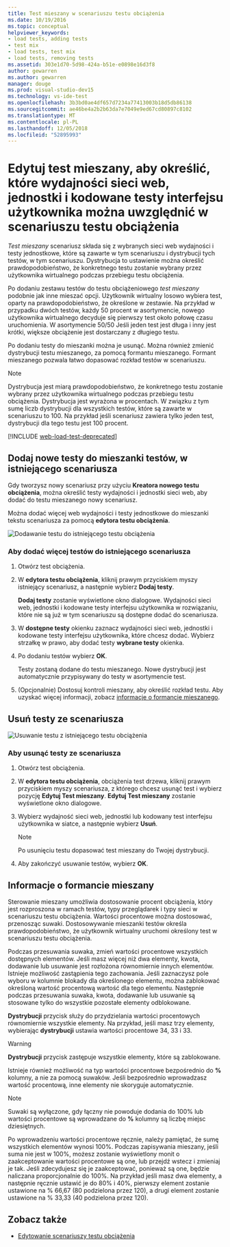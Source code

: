 ```yaml
---
title: Test mieszany w scenariuszu testu obciążenia
ms.date: 10/19/2016
ms.topic: conceptual
helpviewer_keywords:
- load tests, adding tests
- test mix
- load tests, test mix
- load tests, removing tests
ms.assetid: 303e1d70-5d98-424a-b51e-e0898e16d3f8
author: gewarren
ms.author: gewarren
manager: douge
ms.prod: visual-studio-dev15
ms.technology: vs-ide-test
ms.openlocfilehash: 3b3bd0ae4df657d7234a77413003b18d5db86138
ms.sourcegitcommit: ae46be4a2b2b63da7e7049e9ed67cd80897c8102
ms.translationtype: MT
ms.contentlocale: pl-PL
ms.lasthandoff: 12/05/2018
ms.locfileid: "52895993"
---
```

# <a name="edit-the-test-mix-to-specify-which-web-performance-unit-and-coded-ui-tests-to-include-in-a-load-test-scenario"></a>Edytuj test mieszany, aby określić, które wydajności sieci web, jednostki i kodowane testy interfejsu użytkownika można uwzględnić w scenariuszu testu obciążenia

*Test mieszany* scenariusz składa się z wybranych sieci web wydajności i testy jednostkowe, które są zawarte w tym scenariuszu i dystrybucji tych testów, w tym scenariuszu. Dystrybucja to ustawienie można określić prawdopodobieństwo, że konkretnego testu zostanie wybrany przez użytkownika wirtualnego podczas przebiegu testu obciążenia.

Po dodaniu zestawu testów do testu obciążeniowego *test mieszany* podobnie jak inne mieszać opcji. Użytkownik wirtualny losowo wybiera test, oparty na prawdopodobieństwo, że określone w zestawie. Na przykład w przypadku dwóch testów, każdy 50 procent w asortymencie, nowego użytkownika wirtualnego decyduje się pierwszy test około połowę czasu uruchomienia. W asortymencie 50/50 Jeśli jeden test jest długa i inny jest krótki, większe obciążenie jest dostarczany z długiego testu.

Po dodaniu testy do mieszanki można je usunąć. Można również zmienić dystrybucji testu mieszanego, za pomocą formantu mieszanego. Formant mieszanego pozwala łatwo dopasować rozkład testów w scenariuszu.

> [!NOTE]
> Dystrybucja jest miarą prawdopodobieństwo, że konkretnego testu zostanie wybrany przez użytkownika wirtualnego podczas przebiegu testu obciążenia. Dystrybucja jest wyrażona w procentach. W związku z tym sumę liczb dystrybucji dla wszystkich testów, które są zawarte w scenariuszu to 100. Na przykład jeśli scenariusz zawiera tylko jeden test, dystrybucji dla tego testu jest 100 procent.

[!INCLUDE [web-load-test-deprecated](includes/web-load-test-deprecated.md)]

## <a name="add-new-tests-to-a-test-mix-in-an-existing-scenario"></a>Dodaj nowe testy do mieszanki testów, w istniejącego scenariusza

Gdy tworzysz nowy scenariusz przy użyciu **Kreatora nowego testu obciążenia**, można określić testy wydajności i jednostki sieci web, aby dodać do testu mieszanego nowy scenariusz.

Można dodać więcej web wydajności i testy jednostkowe do mieszanki tekstu scenariusza za pomocą **edytora testu obciążenia**.

![Dodawanie testu do istniejącego testu obciążenia](../test/media/ltest_addingtests.png)

### <a name="to-add-more-tests-to-an-existing-scenario"></a>Aby dodać więcej testów do istniejącego scenariusza

1.  Otwórz test obciążenia.

2.  W **edytora testu obciążenia**, kliknij prawym przyciskiem myszy istniejący scenariusz, a następnie wybierz **Dodaj testy**.

     **Dodaj testy** zostanie wyświetlone okno dialogowe. Wydajności sieci web, jednostki i kodowane testy interfejsu użytkownika w rozwiązaniu, które nie są już w tym scenariuszu są dostępne dodać do scenariusza.

3.  W **dostępne testy** okienku zaznacz wydajności sieci web, jednostki i kodowane testy interfejsu użytkownika, które chcesz dodać. Wybierz strzałkę w prawo, aby dodać testy **wybrane testy** okienka.

4.  Po dodaniu testów wybierz **OK**.

     Testy zostaną dodane do testu mieszanego. Nowe dystrybucji jest automatycznie przypisywany do testy w asortymencie test.

5.  (Opcjonalnie) Dostosuj kontroli mieszany, aby określić rozkład testu. Aby uzyskać więcej informacji, zobacz [informacje o formancie mieszanego](../test/edit-the-test-mix-to-specify-which-web-browsers-types-in-a-load-test-scenario.md).

##  <a name="remove-tests-from-a-scenario"></a>Usuń testy ze scenariusza
 ![Usuwanie testu z istniejącego testu obciążenia](../test/media/ltest_removetest.png)

### <a name="to-remove-tests-from-a-scenario"></a>Aby usunąć testy ze scenariusza

1.  Otwórz test obciążenia.

2.  W **edytora testu obciążenia**, obciążenia test drzewa, kliknij prawym przyciskiem myszy scenariusza, z którego chcesz usunąć test i wybierz pozycję **Edytuj Test mieszany**. **Edytuj Test mieszany** zostanie wyświetlone okno dialogowe.

3.  Wybierz wydajność sieci web, jednostki lub kodowany test interfejsu użytkownika w siatce, a następnie wybierz **Usuń**.

    > [!NOTE]
    > Po usunięciu testu dopasować test mieszany do Twojej dystrybucji.

4.  Aby zakończyć usuwanie testów, wybierz **OK**.

##  <a name="EditingTestMixAboutMixControl"></a> Informacje o formancie mieszany
 Sterowanie mieszany umożliwia dostosowanie procent obciążenia, który jest rozproszona w ramach testów, typy przeglądarek i typy sieci w scenariuszu testu obciążenia. Wartości procentowe można dostosować, przenosząc suwaki. Dostosowywanie mieszanki testów określa prawdopodobieństwo, że użytkownik wirtualny uruchomi określony test w scenariuszu testu obciążenia.

 Podczas przesuwania suwaka, zmień wartości procentowe wszystkich dostępnych elementów. Jeśli masz więcej niż dwa elementy, kwota, dodawanie lub usuwanie jest rozłożona równomiernie innych elementów. Istnieje możliwość zastąpienia tego zachowania. Jeśli zaznaczysz pole wyboru w kolumnie blokady dla określonego elementu, można zablokować określoną wartość procentową wartość dla tego elementu. Następnie podczas przesuwania suwaka, kwota, dodawanie lub usuwanie są stosowane tylko do wszystkie pozostałe elementy odblokowane.

 **Dystrybucji** przycisk służy do przydzielania wartości procentowych równomiernie wszystkie elementy. Na przykład, jeśli masz trzy elementy, wybierając **dystrybucji** ustawia wartości procentowe 34, 33 i 33.

> [!WARNING]
> **Dystrybucji** przycisk zastępuje wszystkie elementy, które są zablokowane.


 Istnieje również możliwość na typ wartości procentowe bezpośrednio do **%** kolumny, a nie za pomocą suwaków. Jeśli bezpośrednio wprowadzasz wartość procentową, inne elementy nie skoryguje automatycznie.

> [!NOTE]
> Suwaki są wyłączone, gdy łączny nie powoduje dodania do 100% lub wartości procentowe są wprowadzane do **%** kolumny są liczbę miejsc dziesiętnych.


 Po wprowadzeniu wartości procentowe ręcznie, należy pamiętać, że sumę wszystkich elementów wynosi 100%. Podczas zapisywania mieszany, jeśli suma nie jest w 100%, możesz zostanie wyświetlony monit o zaakceptowanie wartości procentowe są one, lub przejdź wstecz i zmieniaj je tak. Jeśli zdecydujesz się je zaakceptować, ponieważ są one, będzie naliczana proporcjonalnie do 100%.  Na przykład jeśli masz dwa elementy, a następnie ręcznie ustawić je do 80% i 40%, pierwszy element zostanie ustawione na % 66,67 (80 podzielona przez 120), a drugi element zostanie ustawione na % 33,33 (40 podzielona przez 120).

## <a name="see-also"></a>Zobacz także

- [Edytowanie scenariuszy testu obciążenia](../test/edit-load-test-scenarios.md)